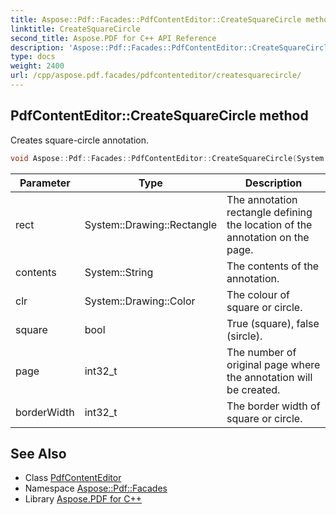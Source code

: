 ```yaml
---
title: Aspose::Pdf::Facades::PdfContentEditor::CreateSquareCircle method
linktitle: CreateSquareCircle
second_title: Aspose.PDF for C++ API Reference
description: 'Aspose::Pdf::Facades::PdfContentEditor::CreateSquareCircle method. Creates square-circle annotation in C++.'
type: docs
weight: 2400
url: /cpp/aspose.pdf.facades/pdfcontenteditor/createsquarecircle/
---
```

## PdfContentEditor::CreateSquareCircle method


Creates square-circle annotation.

```cpp
void Aspose::Pdf::Facades::PdfContentEditor::CreateSquareCircle(System::Drawing::Rectangle rect, System::String contents, System::Drawing::Color clr, bool square, int32_t page, int32_t borderWidth)
```


| Parameter | Type | Description |
| --- | --- | --- |
| rect | System::Drawing::Rectangle | The annotation rectangle defining the location of the annotation on the page. |
| contents | System::String | The contents of the annotation. |
| clr | System::Drawing::Color | The colour of square or circle. |
| square | bool | True (square), false (sircle). |
| page | int32_t | The number of original page where the annotation will be created. |
| borderWidth | int32_t | The border width of square or circle. |

## See Also

* Class [PdfContentEditor](../)
* Namespace [Aspose::Pdf::Facades](../../)
* Library [Aspose.PDF for C++](../../../)
